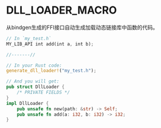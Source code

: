 # DLL_LOADER_MACRO

从bindgen生成的FFI接口自动生成加载动态链接库中函数的代码。

```rust
// In `my_test.h`
MY_LIB_API int add(int a, int b);

//-------//

// In your Rust code:
generate_dll_loader!("my_test.h");

// And you will get:
pub struct DllLoader {
    /* PRIVATE FIELDS */
}
impl DllLoader {
    pub unsafe fn new(path: &str) -> Self;
    pub unsafe fn add(a: i32, b: i32) -> i32;
}
```
